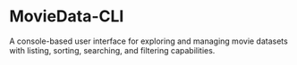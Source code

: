 # MovieData-CLI
A console-based user interface for exploring and managing movie datasets with listing, sorting, searching, and filtering capabilities.
